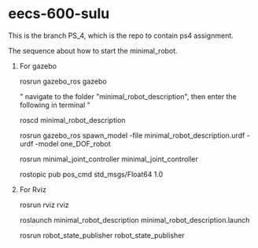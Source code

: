 # eecs-600-sulu
This is the branch PS_4, which is the repo to contain ps4 assignment.

The sequence about how to start the minimal_robot.
1. For gazebo

	rosrun gazebo_ros gazebo

	" navigate to the folder "minimal_robot_description", then enter the following in terminal "

	roscd minimal_robot_description

	rosrun gazebo_ros spawn_model -file minimal_robot_description.urdf -urdf -model one_DOF_robot

	rosrun minimal_joint_controller minimal_joint_controller

	rostopic pub pos_cmd std_msgs/Float64 1.0

2. For Rviz
	
	rosrun rviz rviz

	roslaunch minimal_robot_description minimal_robot_description.launch

	rosrun robot_state_publisher robot_state_publisher

